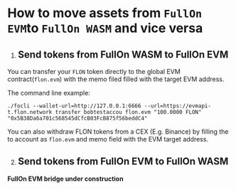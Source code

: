# How to move assets from `FullOn EVM`to `FullOn WASM` and vice versa

1. ## Send tokens from FullOn WASM to FullOn EVM

You can transfer your `FLON` token directly to the global EVM contract(`flon.evm`) with the memo filed filled with the target EVM address.

The command line example:

```shell
./focli --wallet-url=http://127.0.0.1:6666 --url=https://evmapi-t.flon.network transfer bobtestaccou flon.evm "100.0000 FLON" "0x5B38Da6a701c568545dCfcB03FcB875f56beddC4"
```

You can also withdraw FLON tokens from a CEX (E.g. Binance) by filling the to account as `flon.evm` and memo field with the EVM target address.

2. ## Send tokens from FullOn EVM to FullOn WASM

**FullOn EVM bridge under construction**